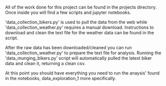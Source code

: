 All of the work done for this project can be found in the projects directory. Once inside you will find a few scripts and jupyter notebooks.

'data_collection_bikers.py'  is used to pull the data from the web while 'data_collection_weather.py' requires a manual download. Instructions to download and clean the text file for the weather data can be found in the script. 

After the raw data has been downloaded/cleaned you can run 'data_collection_weather.py' to prepare the text file for analysis. Running the 'data_munging_bikers.py' script will automatically pulled the latest biker data and clean it, returning a clean csv.

At this point you should have everything you need to run the anaysis' found in the notebooks, data_exploration_1 more specifically.
